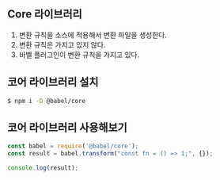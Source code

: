 ## Core 라이브러리
1. 변환 규칙을 소스에 적용해서 변환 파일을 생성한다.
2. 변환 규칙은 가지고 있지 않다.
3. 바벨 플러그인이 변환 규칙을 가지고 있다.

## 코어 라이브러리 설치
```bash
$ npm i -D @babel/core
```

## 코어 라이브러리 사용해보기
```javascript
const babel = require('@babel/core');
const result = babel.transform("const fn = () => 1;", {});

console.log(result);
```